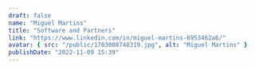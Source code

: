 ```yaml
---
draft: false
name: "Miguel Martins"
title: "Software and Partners"
link: "https://www.linkedin.com/in/miguel-martins-6953462a6/"
avatar: { src: "/public/1703008748319.jpg", alt: "Miguel Martins" }
publishDate: "2022-11-09 15:39"
---
```

